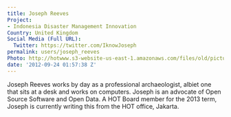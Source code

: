 ```yaml
---
title: Joseph Reeves
Project:
- Indonesia Disaster Management Innovation
Country: United Kingdom
Social Media (Full URL):
  Twitter: https://twitter.com/IknowJoseph
permalink: users/joseph_reeves
Photo: http://hotwww.s3-website-us-east-1.amazonaws.com/files/old/pictures/picture-45-1412130672.jpg
date: '2012-09-24 01:57:38 Z'
---
```

<p>Joseph Reeves works by day as a professional archaeologist, albiet one that sits at a desk and works on computers. Joseph is an advocate of Open Source Software and Open Data. A HOT Board member for the 2013 term, Joseph is currently writing this from the HOT office, Jakarta.</p>
